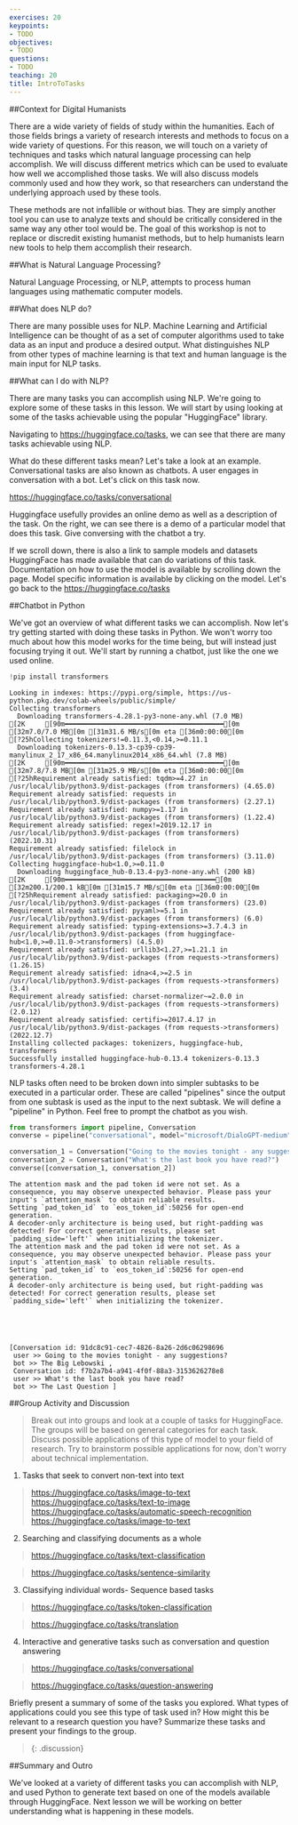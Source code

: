 ```yaml
---
exercises: 20
keypoints:
- TODO
objectives:
- TODO
questions:
- TODO
teaching: 20
title: IntroToTasks
---
```


##Context for Digital Humanists

There are a wide variety of fields of study within the humanities. Each of those fields brings a variety of research interests and methods to focus on a wide variety of questions. For this reason, we will touch on a variety of techniques and tasks which natural language processing can help accomplish. We will discuss different metrics which can be used to evaluate how well we accomplished those tasks. We will also discuss models commonly used and how they work, so that researchers can understand the underlying approach used by these tools.

These methods are not infallible or without bias. They are simply another tool you can use to analyze texts and should be critically considered in the same way any other tool would be. The goal of this workshop is not to replace or discredit existing humanist methods, but to help humanists learn new tools to help them accomplish their research.

##What is Natural Language Processing?

Natural Language Processing, or NLP, attempts to process human languages using mathematic computer models.

##What does NLP do? 

There are many possible uses for NLP. Machine Learning and Artificial Intelligence can be thought of as a set of computer algorithms used to take data as an input and produce a desired output. What distinguishes NLP from other types of machine learning is that text and human language is the main input for NLP tasks.

##What can I do with NLP? 

There are many tasks you can accomplish using NLP. We're going to explore some of these tasks in this lesson. We will start by using looking at some of the tasks achievable using the popular "HuggingFace" library.

Navigating to https://huggingface.co/tasks, we can see that there are many tasks achievable using NLP. 

What do these different tasks mean? Let's take a look at an example. Conversational tasks are also known as chatbots. A user engages in conversation with a bot. Let's click on this task now.

https://huggingface.co/tasks/conversational

Huggingface usefully provides an online demo as well as a description of the task. On the right, we can see there is a demo of a particular model that does this task. Give conversing with the chatbot a try.

If we scroll down, there is also a link to sample models and datasets HuggingFace has made available that can do variations of this task.  Documentation on how to use the model is available by scrolling down the page. Model specific information is available by clicking on the model. Let's go back to the https://huggingface.co/tasks




##Chatbot in Python

We've got an overview of what different tasks we can accomplish. Now let's try getting started with doing these tasks in Python. We won't worry too much about how this model works for the time being, but will instead just focusing trying it out. We'll start by running a chatbot, just like the one we used online.


```python
!pip install transformers
```

    Looking in indexes: https://pypi.org/simple, https://us-python.pkg.dev/colab-wheels/public/simple/
    Collecting transformers
      Downloading transformers-4.28.1-py3-none-any.whl (7.0 MB)
    [2K     [90m━━━━━━━━━━━━━━━━━━━━━━━━━━━━━━━━━━━━━━━━[0m [32m7.0/7.0 MB[0m [31m31.6 MB/s[0m eta [36m0:00:00[0m
    [?25hCollecting tokenizers!=0.11.3,<0.14,>=0.11.1
      Downloading tokenizers-0.13.3-cp39-cp39-manylinux_2_17_x86_64.manylinux2014_x86_64.whl (7.8 MB)
    [2K     [90m━━━━━━━━━━━━━━━━━━━━━━━━━━━━━━━━━━━━━━━━[0m [32m7.8/7.8 MB[0m [31m25.9 MB/s[0m eta [36m0:00:00[0m
    [?25hRequirement already satisfied: tqdm>=4.27 in /usr/local/lib/python3.9/dist-packages (from transformers) (4.65.0)
    Requirement already satisfied: requests in /usr/local/lib/python3.9/dist-packages (from transformers) (2.27.1)
    Requirement already satisfied: numpy>=1.17 in /usr/local/lib/python3.9/dist-packages (from transformers) (1.22.4)
    Requirement already satisfied: regex!=2019.12.17 in /usr/local/lib/python3.9/dist-packages (from transformers) (2022.10.31)
    Requirement already satisfied: filelock in /usr/local/lib/python3.9/dist-packages (from transformers) (3.11.0)
    Collecting huggingface-hub<1.0,>=0.11.0
      Downloading huggingface_hub-0.13.4-py3-none-any.whl (200 kB)
    [2K     [90m━━━━━━━━━━━━━━━━━━━━━━━━━━━━━━━━━━━━━━[0m [32m200.1/200.1 kB[0m [31m15.7 MB/s[0m eta [36m0:00:00[0m
    [?25hRequirement already satisfied: packaging>=20.0 in /usr/local/lib/python3.9/dist-packages (from transformers) (23.0)
    Requirement already satisfied: pyyaml>=5.1 in /usr/local/lib/python3.9/dist-packages (from transformers) (6.0)
    Requirement already satisfied: typing-extensions>=3.7.4.3 in /usr/local/lib/python3.9/dist-packages (from huggingface-hub<1.0,>=0.11.0->transformers) (4.5.0)
    Requirement already satisfied: urllib3<1.27,>=1.21.1 in /usr/local/lib/python3.9/dist-packages (from requests->transformers) (1.26.15)
    Requirement already satisfied: idna<4,>=2.5 in /usr/local/lib/python3.9/dist-packages (from requests->transformers) (3.4)
    Requirement already satisfied: charset-normalizer~=2.0.0 in /usr/local/lib/python3.9/dist-packages (from requests->transformers) (2.0.12)
    Requirement already satisfied: certifi>=2017.4.17 in /usr/local/lib/python3.9/dist-packages (from requests->transformers) (2022.12.7)
    Installing collected packages: tokenizers, huggingface-hub, transformers
    Successfully installed huggingface-hub-0.13.4 tokenizers-0.13.3 transformers-4.28.1


NLP tasks often need to be broken down into simpler subtasks to be executed in a particular order. These are called "pipelines" since the output from one subtask is used as the input to the next subtask. We will define a "pipeline" in Python. Feel free to prompt the chatbot as you wish.


```python
from transformers import pipeline, Conversation
converse = pipeline("conversational", model="microsoft/DialoGPT-medium")

conversation_1 = Conversation("Going to the movies tonight - any suggestions?")
conversation_2 = Conversation("What's the last book you have read?")
converse([conversation_1, conversation_2])
```

    The attention mask and the pad token id were not set. As a consequence, you may observe unexpected behavior. Please pass your input's `attention_mask` to obtain reliable results.
    Setting `pad_token_id` to `eos_token_id`:50256 for open-end generation.
    A decoder-only architecture is being used, but right-padding was detected! For correct generation results, please set `padding_side='left'` when initializing the tokenizer.
    The attention mask and the pad token id were not set. As a consequence, you may observe unexpected behavior. Please pass your input's `attention_mask` to obtain reliable results.
    Setting `pad_token_id` to `eos_token_id`:50256 for open-end generation.
    A decoder-only architecture is being used, but right-padding was detected! For correct generation results, please set `padding_side='left'` when initializing the tokenizer.





    [Conversation id: 91dc8c91-cec7-4826-8a26-2d6c06298696 
     user >> Going to the movies tonight - any suggestions? 
     bot >> The Big Lebowski ,
     Conversation id: f7b2a7b4-a941-4f0f-88a3-3153626278e8 
     user >> What's the last book you have read? 
     bot >> The Last Question ]



##Group Activity and Discussion
> Break out into groups and look at a couple of tasks for HuggingFace. The groups will be based on general categories for each task. Discuss possible applications of this type of model to your field of research. Try to brainstorm possible applications for now, don't worry about technical implementation.

1. Tasks that seek to convert non-text into text

> https://huggingface.co/tasks/image-to-text
> https://huggingface.co/tasks/text-to-image
> https://huggingface.co/tasks/automatic-speech-recognition
> https://huggingface.co/tasks/image-to-text

2. Searching and classifying documents as a whole

> https://huggingface.co/tasks/text-classification

> https://huggingface.co/tasks/sentence-similarity

3. Classifying individual words- Sequence based tasks

> https://huggingface.co/tasks/token-classification

> https://huggingface.co/tasks/translation

4. Interactive and generative tasks such as conversation and question answering

> https://huggingface.co/tasks/conversational

> https://huggingface.co/tasks/question-answering

Briefly present a summary of some of the tasks you explored. What types of applications could you see this type of task used in? How might this be relevant to a research question you have? Summarize these tasks and present your findings to the group.
> {: .discussion}


##Summary and Outro

We've looked at a variety of different tasks you can accomplish with NLP, and used Python to generate text based on one of the models available through HuggingFace. Next lesson we will be working on better understanding what is happening in these models.
